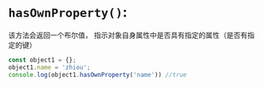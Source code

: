 # `hasOwnProperty()`:

该方法会返回一个布尔值， 指示对象自身属性中是否具有指定的属性（是否有指定的键）

```javascript
const object1 = {};
object1.name = 'zhiou';
console.log(object1.hasOwnProperty('name')) //true
```

